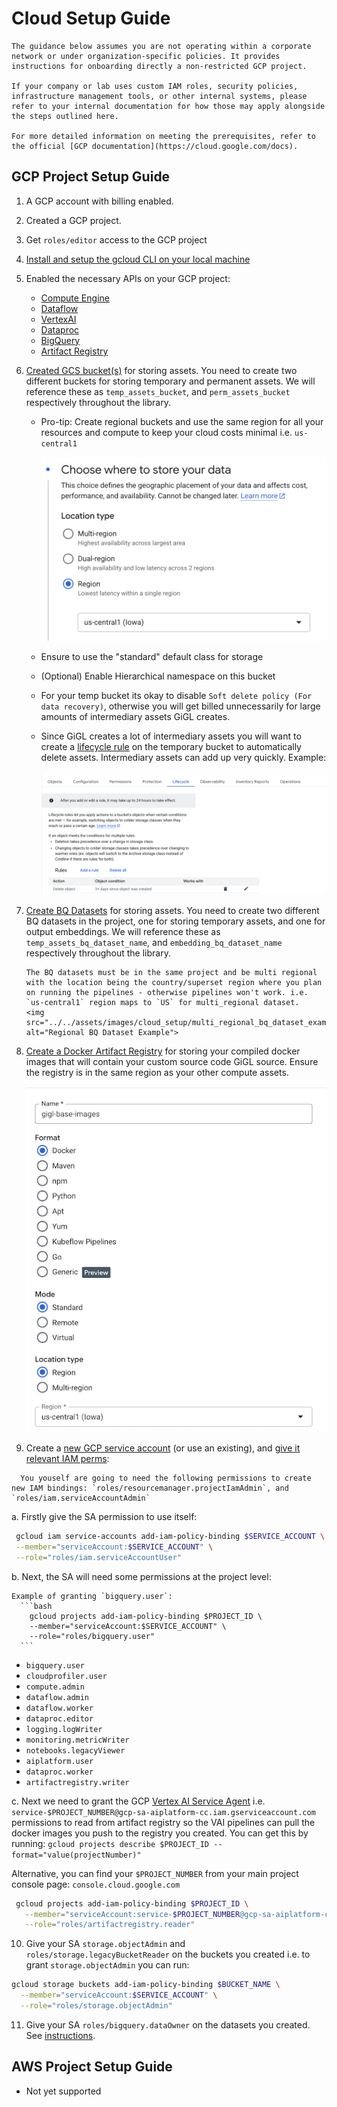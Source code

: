 # Cloud Setup Guide

```{note}
The guidance below assumes you are not operating within a corporate network or under organization-specific policies. It provides instructions for onboarding directly a non-restricted GCP project.

If your company or lab uses custom IAM roles, security policies, infrastructure management tools, or other internal systems, please refer to your internal documentation for how those may apply alongside the steps outlined here.

For more detailed information on meeting the prerequisites, refer to the official [GCP documentation](https://cloud.google.com/docs).
```

## GCP Project Setup Guide

1. A GCP account with billing enabled.

2. Created a GCP project.

3. Get `roles/editor` access to the GCP project

4. [Install and setup the gcloud CLI on your local machine](https://cloud.google.com/sdk/docs/install)

5. Enabled the necessary APIs on your GCP project:

   - [Compute Engine](https://console.cloud.google.com/apis/library/compute.googleapis.com)
   - [Dataflow](https://console.cloud.google.com/apis/library/dataflow.googleapis.com)
   - [VertexAI](https://console.cloud.google.com/apis/library/aiplatform.googleapis.com)
   - [Dataproc](https://console.cloud.google.com/apis/library/dataproc.googleapis.com)
   - [BigQuery](https://console.cloud.google.com/apis/library/bigquery.googleapis.com)
   - [Artifact Registry](https://console.cloud.google.com/apis/library/artifactregistry.googleapis.com)

6. [Created GCS bucket(s)](https://console.cloud.google.com/storage/create-bucket) for storing assets. You need to
   create two different buckets for storing temporary and permanent assets. We will reference these as
   `temp_assets_bucket`, and `perm_assets_bucket` respectively throughout the library.

   - Pro-tip: Create regional buckets and use the same region for all your resources and compute to keep your cloud
     costs minimal i.e. `us-central1`

     <img src="../../assets/images/cloud_setup/regional_bucket_example.png" alt="Regional Bucket Example" width="500px" />

   - Ensure to use the "standard" default class for storage

   - (Optional) Enable Hierarchical namespace on this bucket

   - For your temp bucket its okay to disable `Soft delete policy (For data recovery)`, otherwise you will get billed
     unnecessarily for large amounts of intermediary assets GiGL creates.

   - Since GiGL creates a lot of intermediary assets you will want to create a
     [lifecycle rule](https://cloud.google.com/storage/docs/lifecycle) on the temporary bucket to automatically delete
     assets. Intermediary assets can add up very quickly. Example:

     <img src="../../assets/images/cloud_setup/bucket_lifecycle_example.png" alt="Bucket Lifecycle Example"/>

7. [Create BQ Datasets](https://console.cloud.google.com/bigquery) for storing assets. You need to create two different
   BQ datasets in the project, one for storing temporary assets, and one for output embeddings. We will reference these
   as `temp_assets_bq_dataset_name`, and `embedding_bq_dataset_name` respectively throughout the library.

   ```{caution}
   The BQ datasets must be in the same project and be multi regional with the location being the country/superset region where you plan on running the pipelines - otherwise pipelines won't work. i.e. `us-central1` region maps to `US` for multi_regional dataset.
   <img src="../../assets/images/cloud_setup/multi_regional_bq_dataset_example.png" alt="Regional BQ Dataset Example">
   ```

8. [Create a Docker Artifact Registry](https://console.cloud.google.com/artifacts) for storing your compiled docker
   images that will contain your custom source code GiGL source. Ensure the registry is in the same region as your other
   compute assets.

   <img src="../../assets/images/cloud_setup/regional_registry_example.png" alt="Regional Registry Example">

9. Create a [new GCP service account](https://console.cloud.google.com/iam-admin/serviceaccounts) (or use an existing),
   and [give it relevant IAM perms](https://cloud.google.com/iam/docs/roles-overview):

```{note}
  You youself are going to need the following permissions to create new IAM bindings: `roles/resourcemanager.projectIamAdmin`, and `roles/iam.serviceAccountAdmin`
```

a. Firstly give the SA permission to use itself:

```bash
 gcloud iam service-accounts add-iam-policy-binding $SERVICE_ACCOUNT \
 --member="serviceAccount:$SERVICE_ACCOUNT" \
 --role="roles/iam.serviceAccountUser"
```

b. Next, the SA will need some permissions at the project level:

````{note}
Example of granting `bigquery.user`:
  ```bash
    gcloud projects add-iam-policy-binding $PROJECT_ID \
    --member="serviceAccount:$SERVICE_ACCOUNT" \
    --role="roles/bigquery.user"
  ```
````

- `bigquery.user`
- `cloudprofiler.user`
- `compute.admin`
- `dataflow.admin`
- `dataflow.worker`
- `dataproc.editor`
- `logging.logWriter`
- `monitoring.metricWriter`
- `notebooks.legacyViewer`
- `aiplatform.user`
- `dataproc.worker`
- `artifactregistry.writer`

c. Next we need to grant the GCP
[Vertex AI Service Agent](https://cloud.google.com/vertex-ai/docs/general/access-control#service-agents) i.e.
`service-$PROJECT_NUMBER@gcp-sa-aiplatform-cc.iam.gserviceaccount.com` permissions to read from artifact registry so the
VAI pipelines can pull the docker images you push to the registry you created. You can get this by running:
`gcloud projects describe $PROJECT_ID --format="value(projectNumber)"`

Alternative, you can find your `$PROJECT_NUMBER` from your main project console page: `console.cloud.google.com`

```bash
 gcloud projects add-iam-policy-binding $PROJECT_ID \
   --member="serviceAccount:service-$PROJECT_NUMBER@gcp-sa-aiplatform-cc.iam.gserviceaccount.com" \
   --role="roles/artifactregistry.reader"
```

10. Give your SA `storage.objectAdmin` and `roles/storage.legacyBucketReader` on the buckets you created i.e. to grant
    `storage.objectAdmin` you can run:

```bash
gcloud storage buckets add-iam-policy-binding $BUCKET_NAME \
  --member="serviceAccount:$SERVICE_ACCOUNT" \
  --role="roles/storage.objectAdmin"
```

11. Give your SA `roles/bigquery.dataOwner` on the datasets you created. See
    [instructions](https://cloud.google.com/bigquery/docs/control-access-to-resources-iam#bq_2).

## AWS Project Setup Guide

- Not yet supported

